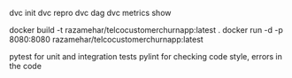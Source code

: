 dvc init
dvc repro
dvc dag
dvc metrics show

docker build -t razamehar/telcocustomerchurnapp:latest .
docker run -d -p 8080:8080 razamehar/telcocustomerchurnapp:latest

pytest for unit and integration tests
pylint for checking code style, errors in the code
